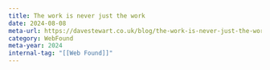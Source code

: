 ```yaml
---
title: The work is never just the work
date: 2024-08-08
meta-url: https://davestewart.co.uk/blog/the-work-is-never-just-the-work/
category: WebFound
meta-year: 2024
internal-tag: "[[Web Found]]"
---
```


